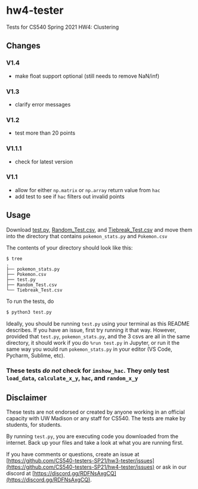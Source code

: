 # hw4-tester

Tests for CS540 Spring 2021 HW4: Clustering

## Changes

### V1.4
 - make float support optional (still needs to remove NaN/inf)

### V1.3
 - clarify error messages

### V1.2
 - test more than 20 points

### V1.1.1
 - check for latest version

### V1.1
 - allow for either `np.matrix` or `np.array` return value from `hac`
 - add test to see if `hac` filters out invalid points

## Usage

Download [test.py](test.py), [Random_Test.csv](Random_Test.csv), and [Tiebreak_Test.csv](Tiebreak_Test.csv) and move them into the directory that contains `pokemon_stats.py` and `Pokemon.csv`

The contents of your directory should look like this:

```shell
$ tree
.
├── pokemon_stats.py
├── Pokemon.csv
├── test.py
├── Random_Test.csv
└── Tiebreak_Test.csv
```

To run the tests, do

```python
$ python3 test.py
```

Ideally, you should be running `test.py` using your terminal as this README describes. If you have an issue, first try running it that way. However, provided that `test.py`, `pokemon_stats.py`, and the 3 csvs are all in the same directory, it should work if you do `%run test.py` in Jupyter, or run it the same way you would run `pokemon_stats.py` in your editor (VS Code, Pycharm, Sublime, etc).

### These tests _do not_ check for `imshow_hac`. They only test `load_data`, `calculate_x_y`, `hac`, and `random_x_y`

## Disclaimer

These tests are not endorsed or created by anyone working in an official capacity with UW Madison or any staff for CS540. The tests are make by students, for students.

By running `test.py`, you are executing code you downloaded from the internet. Back up your files and take a look at what you are running first.

If you have comments or questions, create an issue at [https://github.com/CS540-testers-SP21/hw3-tester/issues](https://github.com/CS540-testers-SP21/hw4-tester/issues) or ask in our discord at [https://discord.gg/RDFNsAxgCQ](https://discord.gg/RDFNsAxgCQ).
